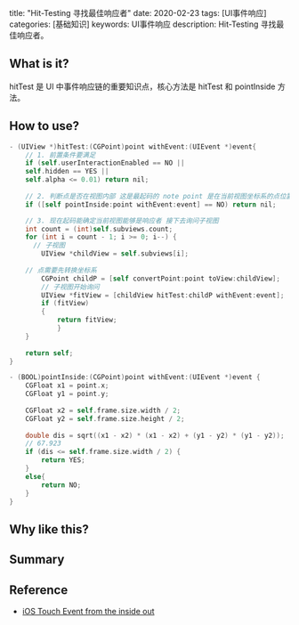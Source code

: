 title: "Hit-Testing 寻找最佳响应者"
date: 2020-02-23
tags: [UI事件响应]
categories: [基础知识]
keywords: UI事件响应
description: Hit-Testing 寻找最佳响应者。

<!--此处开始正文-->

## What is it?

hitTest 是 UI 中事件响应链的重要知识点，核心方法是 hitTest 和 pointInside 方法。

## How to use?

```objective-c
- (UIView *)hitTest:(CGPoint)point withEvent:(UIEvent *)event{ 
    // 1. 前置条件要满足       
    if (self.userInteractionEnabled == NO || 
    self.hidden == YES ||  
    self.alpha <= 0.01) return nil;
  
  	// 2. 判断点是否在视图内部 这是最起码的 note point 是在当前视图坐标系的点位置
    if ([self pointInside:point withEvent:event] == NO) return nil;

  	// 3. 现在起码能确定当前视图能够是响应者 接下去询问子视图
    int count = (int)self.subviews.count;
    for (int i = count - 1; i >= 0; i--) {
      // 子视图
        UIView *childView = self.subviews[i];
    
    // 点需要先转换坐标系        
        CGPoint childP = [self convertPoint:point toView:childView];  
        // 子视图开始询问
        UIView *fitView = [childView hitTest:childP withEvent:event]; 
        if (fitView)
        {
      		return fitView;
    		}
    }
                         
    return self;
}

- (BOOL)pointInside:(CGPoint)point withEvent:(UIEvent *)event {
    CGFloat x1 = point.x;
    CGFloat y1 = point.y;
    
    CGFloat x2 = self.frame.size.width / 2;
    CGFloat y2 = self.frame.size.height / 2;
    
    double dis = sqrt((x1 - x2) * (x1 - x2) + (y1 - y2) * (y1 - y2));
    // 67.923
    if (dis <= self.frame.size.width / 2) {
        return YES;
    }
    else{
        return NO;
    }
}
```

## Why like this?

## Summary

## Reference

* [iOS Touch Event from the inside out](https://www.jianshu.com/p/70ba981317b6)